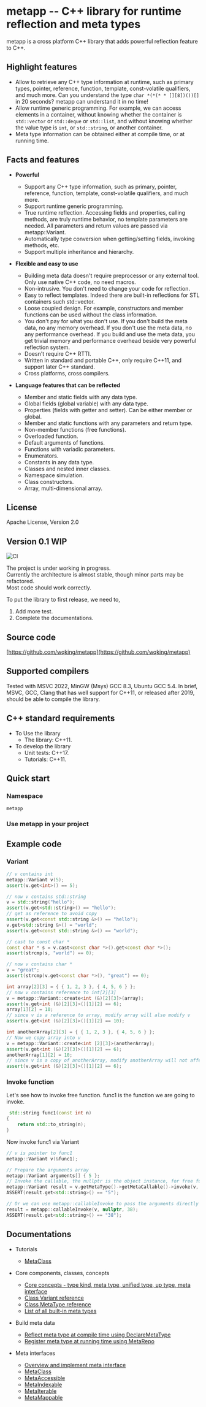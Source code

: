 # metapp -- C++ library for runtime reflection and meta types

metapp is a cross platform C++ library that adds powerful reflection feature to C++.  

## Highlight features

- Allow to retrieve any C++ type information at runtime, such as primary types, pointer, reference, function, template, const-volatile qualifiers, and much more. Can you understand the type `char *(*(* * [][8])())[]` in 20 seconds? metapp can understand it in no time!   
- Allow runtime generic programming. For example, we can access elements in a container, without knowing whether the container is `std::vector` or `std::deque` or `std::list`, and without knowing whether the value type is `int`, or `std::string`, or another container.  
- Meta type information can be obtained either at compile time, or at running time.  

## Facts and features

- **Powerful**
    - Support any C++ type information, such as primary, pointer, reference, function, template, const-volatile qualifiers, and much more.
    - Support runtime generic programming.
    - True runtime reflection. Accessing fields and properties, calling methods, are truly runtime behavior, no template parameters are needed. All parameters and return values are passed via metapp::Variant.
    - Automatically type conversion when getting/setting fields, invoking methods, etc.
    - Support multiple inheritance and hierarchy.

- **Flexible and easy to use**
    - Building meta data doesn't require preprocessor or any external tool. Only use native C++ code, no need macros.
    - Non-intrusive. You don't need to change your code for reflection.
    - Easy to reflect templates. Indeed there are built-in reflections for STL containers such std::vector.
    - Loose coupled design. For example, constructors and member functions can be used without the class information.
    - You don't pay for what you don't use. If you don't build the meta data, no any memory overhead. If you don't use the meta data, no any performance overhead. If you build and use the meta data, you get trivial memory and performance overhead beside very powerful reflection system.
    - Doesn't require C++ RTTI.
    - Written in standard and portable C++, only require C++11, and support later C++ standard.
    - Cross platforms, cross compilers.

- **Language features that can be reflected**
    - Member and static fields with any data type.
    - Global fields (global variable) with any data type.
    - Properties (fields with getter and setter). Can be either member or global.
    - Member and static functions with any parameters and return type.
    - Non-member functions (free functions).
    - Overloaded function.
    - Default arguments of functions.
    - Functions with variadic parameters.
    - Enumerators.
    - Constants in any data type.
    - Classes and nested inner classes.
    - Namespace simulation.
    - Class constructors.
    - Array, multi-dimensional array.

## License

Apache License, Version 2.0  

## Version 0.1 WIP
![CI](https://github.com/wqking/metapp/workflows/CI/badge.svg)

The project is under working in progress.  
Currently the architecture is almost stable, though minor parts may be refactored.  
Most code should work correctly.  

To put the library to first release, we need to,   
1. Add more test.
2. Complete the documentations.

## Source code

[https://github.com/wqking/metapp](https://github.com/wqking/metapp)

## Supported compilers

Tested with MSVC 2022, MinGW (Msys) GCC 8.3, Ubuntu GCC 5.4.
In brief, MSVC, GCC, Clang that has well support for C++11, or released after 2019, should be able to compile the library.

## C++ standard requirements
* To Use the library  
    * The library: C++11.  
* To develop the library
    * Unit tests: C++17.
    * Tutorials: C++11.

## Quick start

### Namespace

`metapp`

### Use metapp in your project

## Example code

### Variant

```c++
// v contains int
metapp::Variant v(5);
assert(v.get<int>() == 5);

// now v contains std::string
v = std::string("hello");
assert(v.get<std::string>() == "hello");
// get as reference to avoid copy
assert(v.get<const std::string &>() == "hello");
v.get<std::string &>() = "world";
assert(v.get<const std::string &>() == "world");

// cast to const char *
const char * s = v.cast<const char *>().get<const char *>();
assert(strcmp(s, "world") == 0);

// now v contains char *
v = "great";
assert(strcmp(v.get<const char *>(), "great") == 0);

int array[2][3] = { { 1, 2, 3 }, { 4, 5, 6 } };
// now v contains reference to int[2][3]
v = metapp::Variant::create<int (&)[2][3]>(array);
assert(v.get<int (&)[2][3]>()[1][2] == 6);
array[1][2] = 10;
// since v is a reference to array, modify array will also modify v
assert(v.get<int (&)[2][3]>()[1][2] == 10);

int anotherArray[2][3] = { { 1, 2, 3 }, { 4, 5, 6 } };
// Now we copy array into v
v = metapp::Variant::create<int [2][3]>(anotherArray);
assert(v.get<int (&)[2][3]>()[1][2] == 6);
anotherArray[1][2] = 10;
// since v is a copy of anotherArray, modify anotherArray will not affect v
assert(v.get<int (&)[2][3]>()[1][2] == 6);
```

### Invoke function

Let's see how to invoke free function.
func1 is the function we are going to invoke.

```c++
 std::string func1(const int n)
{
	return std::to_string(n);
}
```

Now invoke func1 via Variant

```c++
// v is pointer to func1
metapp::Variant v(&func1);

// Prepare the arguments array
metapp::Variant arguments[] { 5 };
// Invoke the callable, the nullptr is the object instance, for free function, it's nullptr
metapp::Variant result = v.getMetaType()->getMetaCallable()->invoke(v, nullptr, arguments, 1);
ASSERT(result.get<std::string>() == "5");

// Or we can use metapp::callableInvoke to pass the arguments directly
result = metapp::callableInvoke(v, nullptr, 38);
ASSERT(result.get<std::string>() == "38");
```

## Documentations

- Tutorials
    - [MetaClass](doc/tutorial_metaclass.md)

- Core components, classes, concepts
    - [Core concepts - type kind, meta type, unified type, up type, meta interface](doc/core-concepts.md)
    - [Class Variant reference](doc/variant.md)
    - [Class MetaType reference](doc/metatype.md)
    - [List of all built-in meta types](doc/built-in-meta-types.md)

- Build meta data
    - [Reflect meta type at compile time using DeclareMetaType](doc/declaremetatype.md)
    - [Register meta type at running time using MetaRepo](doc/metarepo.md)

- Meta interfaces
    - [Overview and implement meta interface](doc/meta-interface-overview.md)
    - [MetaClass](doc/metaclass.md)
    - [MetaAccessible](doc/metaaccessible.md)
    - [MetaIndexable](doc/metaindexable.md)
    - [MetaIterable](doc/metaiterable.md)
    - [MetaMappable](doc/metamappable.md)
